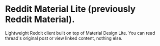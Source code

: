 # Reddit Material Lite (previously Reddit Material).

Lightweight Reddit client built on top of Material Design Lite. You can read thread's original post or view linked content, nothing else.
